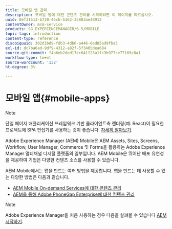 ```yaml
---
title: 모바일 앱 관리
description: 모바일 앱에 대한 콘텐츠 관리를 시작하려면 이 페이지를 따르십시오.
uuid: 0ef31513-b720-46cb-b162-35883ae48912
contentOwner: msm-service
products: SG_EXPERIENCEMANAGER/6.5/MOBILE
topic-tags: introduction
content-type: reference
discoiquuid: 302d1bd9-fdb3-4db6-a446-6ed85ad9fba5
exl-id: dc7ba6ad-9df9-4312-a82f-5f3405dea684
source-git-commit: f4b6eb2ded17ec641f23a1fc3b977ce77169c8a1
workflow-type: tm+mt
source-wordcount: '132'
ht-degree: 3%

---
```


# 모바일 앱{#mobile-apps}

>[!NOTE]
>
>단일 페이지 애플리케이션 프레임워크 기반 클라이언트측 렌더링(예: React)이 필요한 프로젝트에 SPA 편집기를 사용하는 것이 좋습니다. [자세히 알아보기](/help/sites-developing/spa-overview.md).

Adobe Experience Manager (AEM) Mobile은 AEM Assets, Sites, Screens, Workflow, User Manager, Commerce 및 Forms을 활용하는 Adobe Experience Manager 멀티채널 디지털 플랫폼의 일부입니다. AEM Mobile은 뛰어난 배포 유연성을 제공하여 기업은 다양한 컨텐츠 소스를 사용할 수 있습니다.

AEM Mobile에서는 앱을 만드는 여러 방법을 제공합니다. 앱을 만드는 데 사용할 수 있는 다양한 방법은 다음과 같습니다.

* [AEM Mobile On-demand Services에 대한 콘텐츠 관리](/help/mobile/aem-mobile.md)
* [AEM을 통해 Adobe PhoneGap Enterprise에 대한 컨텐츠 관리](/help/mobile/administer-phonegap.md)

>[!NOTE]
>
>Adobe Experience Manager을 처음 사용하는 경우 다음을 살펴볼 수 있습니다 [AEM 시작하기](/help/sites-deploying/deploy.md).
